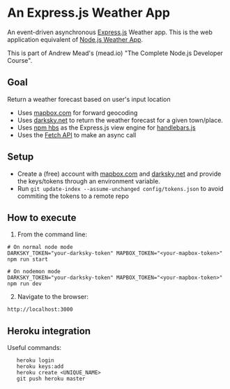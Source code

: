 # An Express.js Weather App
An event-driven asynchronous [Express.js](http://expressjs.com/) Weather app. This is the web application equivalent of [Node.js Weather App](https://github.com/PauloPortugal/nodejs-weather-app).

This is part of Andrew Mead's (mead.io) "The Complete Node.js Developer Course".

## Goal
Return a weather forecast based on user's input location

* Uses [mapbox.com](mapbox.com) for forward geocoding
* Uses [darksky.net](darksky.net) to return the weather forecast for a given town/place.
* Uses [npm hbs](https://www.npmjs.com/package/hbs) as the Express.js view engine for [handlebars.js](https://handlebarsjs.com/)
* Uses the [Fetch API](https://developer.mozilla.org/en-US/docs/Web/API/Fetch_API) to make an async call

## Setup

 * Create a (free) account with [mapbox.com](mapbox.com) and [darksky.net](darksky.net) and provide the keys/tokens through an environment variable.
 * Run `git update-index --assume-unchanged config/tokens.json` to avoid commiting the tokens to a remote repo


## How to execute

1. From the command line:
```
# On normal node mode
DARKSKY_TOKEN="your-darksky-token" MAPBOX_TOKEN="<your-mapbox-token>"  npm run start

# On nodemon mode
DARKSKY_TOKEN="your-darksky-token" MAPBOX_TOKEN="<your-mapbox-token>"  npm run dev
```
2. Navigate to the browser:
```
http://localhost:3000
```

## Heroku integration

Useful commands:

```
   heroku login
   heroku keys:add
   heroku create <UNIQUE_NAME>
   git push heroku master
```